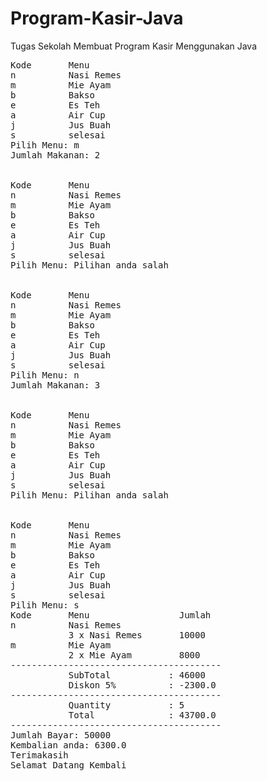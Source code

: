 # Program-Kasir-Java
Tugas Sekolah Membuat Program Kasir Menggunakan Java

<pre>Kode       Menu
n          Nasi Remes
m          Mie Ayam
b          Bakso
e          Es Teh
a          Air Cup
j          Jus Buah
s          selesai
Pilih Menu: m
Jumlah Makanan: 2


Kode       Menu
n          Nasi Remes
m          Mie Ayam
b          Bakso
e          Es Teh
a          Air Cup
j          Jus Buah
s          selesai
Pilih Menu: Pilihan anda salah


Kode       Menu
n          Nasi Remes
m          Mie Ayam
b          Bakso
e          Es Teh
a          Air Cup
j          Jus Buah
s          selesai
Pilih Menu: n
Jumlah Makanan: 3


Kode       Menu
n          Nasi Remes
m          Mie Ayam
b          Bakso
e          Es Teh
a          Air Cup
j          Jus Buah
s          selesai
Pilih Menu: Pilihan anda salah


Kode       Menu
n          Nasi Remes
m          Mie Ayam
b          Bakso
e          Es Teh
a          Air Cup
j          Jus Buah
s          selesai
Pilih Menu: s
Kode       Menu                 Jumlah
n          Nasi Remes          
           3 x Nasi Remes       10000
m          Mie Ayam            
           2 x Mie Ayam         8000
----------------------------------------
           SubTotal           : 46000
           Diskon 5%          : -2300.0
----------------------------------------
           Quantity           : 5
           Total              : 43700.0
----------------------------------------
Jumlah Bayar: 50000
Kembalian anda: 6300.0
Terimakasih 
Selamat Datang Kembali<pre>
